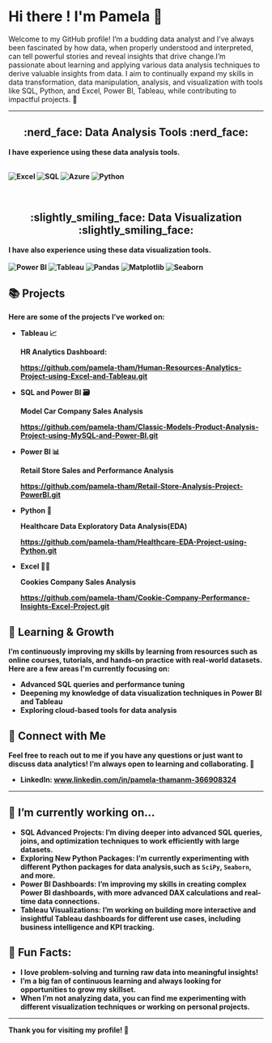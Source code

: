 # Hi there !  I'm Pamela 👋


Welcome to my GitHub profile! I’m a budding data analyst and I've always been fascinated by how data, when properly understood and interpreted, can tell powerful stories and reveal insights that drive change.I’m passionate about learning and applying various data analysis techniques to derive valuable insights from data. I aim to continually expand my skills in data transformation, data manipulation, analysis, and visualization with tools like SQL, Python, and Excel, Power BI, Tableau, while contributing to impactful projects. 🚀

                            

  ---
 <div align="center"> <h2 align="center">  :nerd_face:	 Data Analysis Tools :nerd_face: </h2> </div> 
<b>I have experience using these data analysis tools.<b> <br><br>

  ![Excel](https://img.shields.io/badge/Microsoft_Excel-217346?style=for-the-badge&logo=microsoft-excel&logoColor=white)
  ![SQL](https://img.shields.io/badge/SQL-4479A1?style=for-the-badge&logo=database&logoColor=white)
  ![Azure](https://img.shields.io/badge/Microsoft_Azure-0078D4?style=for-the-badge&logo=microsoft-azure&logoColor=white)
  ![Python](https://img.shields.io/badge/Python-3776AB?style=for-the-badge&logo=python&logoColor=white)
 <!--  
<a href="#" target="_blank">  <img src="https://www.python.org/static/community_logos/python-logo.png" alt="Python" width="100" height="50"/>  </a> &nbsp;&nbsp;&nbsp;
<a href="#" target="_blank"> <img src="https://www.mysql.com/common/logos/logo-mysql-170x115.png" alt="MySQL"  width="100"  height="85"/> </a>&nbsp;&nbsp;&nbsp;
<a href="#" target="_blank"> <img src="https://upload.wikimedia.org/wikipedia/commons/thumb/3/34/Microsoft_Office_Excel_%282019%E2%80%93present%29.svg/512px-Microsoft_Office_Excel_%282019%E2%80%93present%29.svg.png" alt="Excel" width="90"  height="60"/> </a>&nbsp;&nbsp;&nbsp;
<a href="#" target="_blank"> <img src="https://upload.wikimedia.org/wikipedia/commons/thumb/a/a8/Microsoft_Azure_Logo.svg/187px-Microsoft_Azure_Logo.svg.png" alt="Azure" width="110"  height="60"/> </a> 
-->
 



<br>
<div align="center"> <h2 align="center"> :slightly_smiling_face: Data Visualization :slightly_smiling_face:	</h2> </div> 
 
 
 
<b>I have also experience using these data visualization tools.<b> <br><br>
 ![Power BI](https://img.shields.io/badge/Power_BI-F2C811?style=for-the-badge&logo=power-bi&logoColor=black)
![Tableau](https://img.shields.io/badge/Tableau-E97627?style=for-the-badge&logo=tableau&logoColor=white)
![Pandas](https://img.shields.io/badge/Pandas-150458?style=for-the-badge&logo=pandas&logoColor=white)
![Matplotlib](https://img.shields.io/badge/Matplotlib-005571?style=for-the-badge&logo=plotly&logoColor=white)
![Seaborn](https://img.shields.io/badge/Seaborn-1f77b4?style=for-the-badge&logo=plotly&logoColor=white)
 
 <!-- 
<p align="center">  
<a href="#" target="_blank"> <img src="https://matplotlib.org/stable/_images/sphx_glr_logos2_003.png" alt="Matplotlib" width="120" height="50"/> </a>  &nbsp;&nbsp;&nbsp;
<a href="#" target="_blank"> <img src="https://seaborn.pydata.org/_static/logo-wide-lightbg.svg" height="50"/> </a>  &nbsp;&nbsp;&nbsp;
<a href="#" target="_blank"> <img src="https://upload.wikimedia.org/wikipedia/commons/thumb/e/ed/Pandas_logo.svg/2560px-Pandas_logo.svg.png" alt="Pandas" height="60"/> </a>&nbsp;&nbsp;&nbsp;
<a href="#" target="_blank"> <img src="https://upload.wikimedia.org/wikipedia/en/thumb/0/06/Tableau_logo.svg/1920px-Tableau_logo.svg.png" alt="Tableau" height="60"/> </a> &nbsp; &nbsp;&nbsp;
<a href="#" target="_blank"> <img src="https://insightsoftware.com/wp-content/uploads/2018/03/blog-microsoft-power-bi-solid-color.jpg" alt="Microsoft Power BI" height="60"/> </a> 
 
</p> 
 -->


## 📚 Projects

Here are some of the projects I’ve worked on:

- **Tableau** 📈
  
  **HR Analytics Dashboard**:   
        
   https://github.com/pamela-tham/Human-Resources-Analytics-Project-using-Excel-and-Tableau.git
   
    
- **SQL and Power BI** 🗃️
  
   Model Car Company Sales Analysis
  
   https://github.com/pamela-tham/Classic-Models-Product-Analysis-Project-using-MySQL-and-Power-BI.git

  
- **Power BI**  📊
  
   Retail Store Sales and Performance Analysis
  
   https://github.com/pamela-tham/Retail-Store-Analysis-Project-PowerBI.git


- **Python** 🐍
  
   Healthcare Data Exploratory Data Analysis(EDA)
  
   https://github.com/pamela-tham/Healthcare-EDA-Project-using-Python.git

- **Excel** 🧑‍💻
  
   Cookies Company Sales Analysis
  
   https://github.com/pamela-tham/Cookie-Company-Performance-Insights-Excel-Project.git



## 🌱 Learning & Growth
I’m continuously improving my skills by learning from resources such as online courses, tutorials, and hands-on practice with real-world datasets. Here are a few areas I'm currently focusing on:

- Advanced SQL queries and performance tuning
- Deepening my knowledge of data visualization techniques in Power BI and Tableau
- Exploring cloud-based tools for data analysis

## 🔗 Connect with Me
Feel free to reach out to me if you have any questions or just want to discuss data analytics! I’m always open to learning and collaborating. 🤝

- LinkedIn: www.linkedin.com/in/pamela-thamanm-366908324


---
## 🌱 I’m currently working on…
- **SQL Advanced Projects**: I’m diving deeper into advanced SQL queries, joins, and optimization techniques to work efficiently with large datasets.
- **Exploring New Python Packages**: I’m currently experimenting with different Python packages for data analysis,such as `SciPy`, `Seaborn`, and more.
- **Power BI Dashboards**: I’m improving my skills in creating complex Power BI dashboards, with more advanced DAX calculations and real-time data connections.
- **Tableau Visualizations**: I’m working on building more interactive and insightful Tableau dashboards for different use cases, including business intelligence and KPI tracking.

## 💬 Fun Facts:
- I love problem-solving and turning raw data into meaningful insights!
- I’m a big fan of continuous learning and always looking for opportunities to grow my skillset.
- When I’m not analyzing data, you can find me experimenting with different visualization techniques or working on personal projects.

---

Thank you for visiting my profile! 🙌


